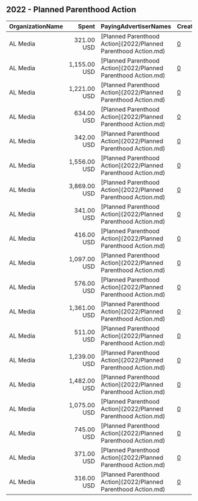 ## 2022 - Planned Parenthood Action 
|OrganizationName|Spent|PayingAdvertiserNames|CreativeUrls|Impressions|Genders|AgeBrackets|CountryCodes|BillingAddresses|CandidateBallotInformation|
|:---|---:|:---|:---|---:|:---|:---|:---|:---|:---|
|AL Media|321.00 USD|[Planned Parenthood Action](2022/Planned Parenthood Action.md)|[0](https://www.snap.com/political-ads/asset/7268e26a8b7729eadb75424434eedaee5e276369fa2efe4a9dea703dd1ac5c7c?mediaType=mp4)|93,823||18+|united states|"222 W Ontario, Suite 600,,Chicago,60654,US"|Planned Parenthood Action|
|AL Media|1,155.00 USD|[Planned Parenthood Action](2022/Planned Parenthood Action.md)|[0](https://www.snap.com/political-ads/asset/6cf3ad08c1ee36475373dbc3b7f1f8be73f02bfe6bbbacd52c73dc1f84f3b931?mediaType=mp4)|350,972||18+|united states|"222 W Ontario, Suite 600,,Chicago,60654,US"|Planned Parenthood Action|
|AL Media|1,221.00 USD|[Planned Parenthood Action](2022/Planned Parenthood Action.md)|[0](https://www.snap.com/political-ads/asset/c54f517a63c91f4f8323357a2ace770e4c2d18ffb858f9ef7cca127e72e4c2cb?mediaType=mp4)|327,593||18+|united states|"222 W Ontario, Suite 600,,Chicago,60654,US"|Planned Parenthood Action|
|AL Media|634.00 USD|[Planned Parenthood Action](2022/Planned Parenthood Action.md)|[0](https://www.snap.com/political-ads/asset/6cf3ad08c1ee36475373dbc3b7f1f8be73f02bfe6bbbacd52c73dc1f84f3b931?mediaType=mp4)|142,832||18+|united states|"222 W Ontario, Suite 600,,Chicago,60654,US"|Planned Parenthood Action|
|AL Media|342.00 USD|[Planned Parenthood Action](2022/Planned Parenthood Action.md)|[0](https://www.snap.com/political-ads/asset/7268e26a8b7729eadb75424434eedaee5e276369fa2efe4a9dea703dd1ac5c7c?mediaType=mp4)|83,709||18+|united states|"222 W Ontario, Suite 600,,Chicago,60654,US"|Planned Parenthood Action|
|AL Media|1,556.00 USD|[Planned Parenthood Action](2022/Planned Parenthood Action.md)|[0](https://www.snap.com/political-ads/asset/c54f517a63c91f4f8323357a2ace770e4c2d18ffb858f9ef7cca127e72e4c2cb?mediaType=mp4)|382,121||18+|united states|"222 W Ontario, Suite 600,,Chicago,60654,US"|Planned Parenthood Action|
|AL Media|3,869.00 USD|[Planned Parenthood Action](2022/Planned Parenthood Action.md)|[0](https://www.snap.com/political-ads/asset/ad2b3e42eab602396a372dbf3927be011d8db48b2445287dac0e4ce60fcdb1c0?mediaType=mp4)|191,420||18+|united states|"222 W Ontario, Suite 600,,Chicago,60654,US"|Planned Parenthood Action|
|AL Media|341.00 USD|[Planned Parenthood Action](2022/Planned Parenthood Action.md)|[0](https://www.snap.com/political-ads/asset/7268e26a8b7729eadb75424434eedaee5e276369fa2efe4a9dea703dd1ac5c7c?mediaType=mp4)|107,190||18+|united states|"222 W Ontario, Suite 600,,Chicago,60654,US"|Planned Parenthood Action|
|AL Media|416.00 USD|[Planned Parenthood Action](2022/Planned Parenthood Action.md)|[0](https://www.snap.com/political-ads/asset/7268e26a8b7729eadb75424434eedaee5e276369fa2efe4a9dea703dd1ac5c7c?mediaType=mp4)|99,118||18+|united states|"222 W Ontario, Suite 600,,Chicago,60654,US"|Planned Parenthood Action|
|AL Media|1,097.00 USD|[Planned Parenthood Action](2022/Planned Parenthood Action.md)|[0](https://www.snap.com/political-ads/asset/c54f517a63c91f4f8323357a2ace770e4c2d18ffb858f9ef7cca127e72e4c2cb?mediaType=mp4)|227,178||18+|united states|"222 W Ontario, Suite 600,,Chicago,60654,US"|Planned Parenthood Action|
|AL Media|576.00 USD|[Planned Parenthood Action](2022/Planned Parenthood Action.md)|[0](https://www.snap.com/political-ads/asset/7268e26a8b7729eadb75424434eedaee5e276369fa2efe4a9dea703dd1ac5c7c?mediaType=mp4)|182,938||18+|united states|"222 W Ontario, Suite 600,,Chicago,60654,US"|Planned Parenthood Action|
|AL Media|1,361.00 USD|[Planned Parenthood Action](2022/Planned Parenthood Action.md)|[0](https://www.snap.com/political-ads/asset/c54f517a63c91f4f8323357a2ace770e4c2d18ffb858f9ef7cca127e72e4c2cb?mediaType=mp4)|271,613||18+|united states|"222 W Ontario, Suite 600,,Chicago,60654,US"|Planned Parenthood Action|
|AL Media|511.00 USD|[Planned Parenthood Action](2022/Planned Parenthood Action.md)|[0](https://www.snap.com/political-ads/asset/6cf3ad08c1ee36475373dbc3b7f1f8be73f02bfe6bbbacd52c73dc1f84f3b931?mediaType=mp4)|128,353||18+|united states|"222 W Ontario, Suite 600,,Chicago,60654,US"|Planned Parenthood Action|
|AL Media|1,239.00 USD|[Planned Parenthood Action](2022/Planned Parenthood Action.md)|[0](https://www.snap.com/political-ads/asset/c54f517a63c91f4f8323357a2ace770e4c2d18ffb858f9ef7cca127e72e4c2cb?mediaType=mp4)|274,135||18+|united states|"222 W Ontario, Suite 600,,Chicago,60654,US"|Planned Parenthood Action|
|AL Media|1,482.00 USD|[Planned Parenthood Action](2022/Planned Parenthood Action.md)|[0](https://www.snap.com/political-ads/asset/6cf3ad08c1ee36475373dbc3b7f1f8be73f02bfe6bbbacd52c73dc1f84f3b931?mediaType=mp4)|246,008||18+|united states|"222 W Ontario, Suite 600,,Chicago,60654,US"|Planned Parenthood Action|
|AL Media|1,075.00 USD|[Planned Parenthood Action](2022/Planned Parenthood Action.md)|[0](https://www.snap.com/political-ads/asset/6cf3ad08c1ee36475373dbc3b7f1f8be73f02bfe6bbbacd52c73dc1f84f3b931?mediaType=mp4)|283,144||18+|united states|"222 W Ontario, Suite 600,,Chicago,60654,US"|Planned Parenthood Action|
|AL Media|745.00 USD|[Planned Parenthood Action](2022/Planned Parenthood Action.md)|[0](https://www.snap.com/political-ads/asset/6cf3ad08c1ee36475373dbc3b7f1f8be73f02bfe6bbbacd52c73dc1f84f3b931?mediaType=mp4)|186,327||18+|united states|"222 W Ontario, Suite 600,,Chicago,60654,US"|Planned Parenthood Action|
|AL Media|371.00 USD|[Planned Parenthood Action](2022/Planned Parenthood Action.md)|[0](https://www.snap.com/political-ads/asset/7268e26a8b7729eadb75424434eedaee5e276369fa2efe4a9dea703dd1ac5c7c?mediaType=mp4)|106,278||18+|united states|"222 W Ontario, Suite 600,,Chicago,60654,US"|Planned Parenthood Action|
|AL Media|316.00 USD|[Planned Parenthood Action](2022/Planned Parenthood Action.md)|[0](https://www.snap.com/political-ads/asset/c54f517a63c91f4f8323357a2ace770e4c2d18ffb858f9ef7cca127e72e4c2cb?mediaType=mp4)|75,230||18+|united states|"222 W Ontario, Suite 600,,Chicago,60654,US"|Planned Parenthood Action|
